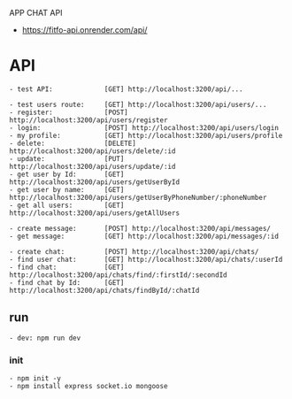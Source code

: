 APP CHAT API

- https://fitfo-api.onrender.com/api/

# API

    - test API:             [GET] http://localhost:3200/api/...

    - test users route:     [GET] http://localhost:3200/api/users/...
    - register:             [POST] http://localhost:3200/api/users/register
    - login:                [POST] http://localhost:3200/api/users/login
    - my profile:           [GET] http://localhost:3200/api/users/profile
    - delete:               [DELETE] http://localhost:3200/api/users/delete/:id
    - update:               [PUT] http://localhost:3200/api/users/update/:id
    - get user by Id:       [GET] http://localhost:3200/api/users/getUserById
    - get user by name:     [GET] http://localhost:3200/api/users/getUserByPhoneNumber/:phoneNumber
    - get all users:        [GET] http://localhost:3200/api/users/getAllUsers

    - create message:       [POST] http://localhost:3200/api/messages/
    - get message:          [GET] http://localhost:3200/api/messages/:id

    - create chat:          [POST] http://localhost:3200/api/chats/
    - find user chat:       [GET] http://localhost:3200/api/chats/:userId
    - find chat:            [GET] http://localhost:3200/api/chats/find/:firstId/:secondId
    - find chat by Id:      [GET] http://localhost:3200/api/chats/findById/:chatId

## run

    - dev: npm run dev

### init

    - npm init -y
    - npm install express socket.io mongoose
